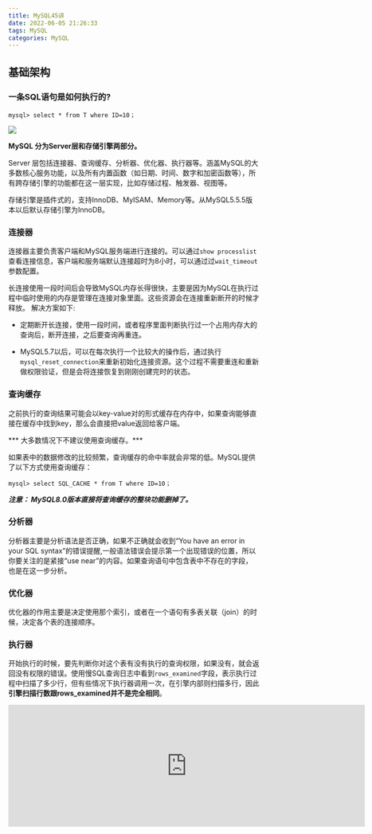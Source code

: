 ```yaml
---
title: MySQL45讲
date: 2022-06-05 21:26:33
tags: MySQL
categories: MySQL
---
```


## 基础架构

### 一条SQL语句是如何执行的?

```
mysql> select * from T where ID=10；
```
![](http://qiniu.deveye.cn/blog/img/20220605212825.png)

**MySQL 分为Server层和存储引擎两部分。**

Server 层包括连接器、查询缓存、分析器、优化器、执行器等。涵盖MySQL的大多数核心服务功能，以及所有内置函数（如日期、时间、数字和加密函数等），所有跨存储引擎的功能都在这一层实现，比如存储过程、触发器、视图等。

存储引擎是插件式的，支持InnoDB、MyISAM、Memory等。从MySQL5.5.5版本以后默认存储引擎为InnoDB。

### 连接器

连接器主要负责客户端和MySQL服务端进行连接的。可以通过```show processlist```查看连接信息，客户端和服务端默认连接超时为8小时，可以通过过```wait_timeout```参数配置。

长连接使用一段时间后会导致MySQL内存长得很快，主要是因为MySQL在执行过程中临时使用的内存是管理在连接对象里面。这些资源会在连接重新断开的时候才释放。
解决方案如下:

- 定期断开长连接，使用一段时间，或者程序里面判断执行过一个占用内存大的查询后，断开连接，之后要查询再重连。

- MySQL5.7以后，可以在每次执行一个比较大的操作后，通过执行```mysql_reset_connection```来重新初始化连接资源。这个过程不需要重连和重新做权限验证，但是会将连接恢复到刚刚创建完时的状态。

### 查询缓存

之前执行的查询结果可能会以key-value对的形式缓存在内存中，如果查询能够直接在缓存中找到key，那么会直接把value返回给客户端。

*** 大多数情况下不建议使用查询缓存。***

如果表中的数据修改的比较频繁，查询缓存的命中率就会非常的低。MySQL提供了以下方式使用查询缓存：
```
mysql> select SQL_CACHE * from T where ID=10；
```

***注意： MySQL8.0版本直接将查询缓存的整块功能删掉了。***

### 分析器

分析器主要是分析语法是否正确，如果不正确就会收到“You have an error in your SQL syntax”的错误提醒,一般语法错误会提示第一个出现错误的位置，所以你要关注的是紧接“use near”的内容。如果查询语句中包含表中不存在的字段，也是在这一步分析。

### 优化器

优化器的作用主要是决定使用那个索引，或者在一个语句有多表关联（join）的时候，决定各个表的连接顺序。

### 执行器

开始执行的时候，要先判断你对这个表有没有执行的查询权限，如果没有，就会返回没有权限的错误。使用慢SQL查询日志中看到```rows_examined```字段，表示执行过程中扫描了多少行，但有些情况下执行器调用一次，在引擎内部则扫描多行，因此**引擎扫描行数跟rows_examined并不是完全相同**。

<iframe id="embed_dom" name="embed_dom" frameborder="0" style="display:block;width:715.781px; height:245px;" src="https://www.processon.com/embed/629cb777e401fd1c3857b913"></iframe>
